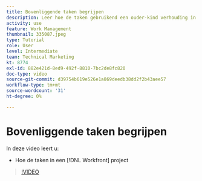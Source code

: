 ```yaml
---
title: Bovenliggende taken begrijpen
description: Leer hoe de taken gebruikend een ouder-kind verhouding in een gestructureerd zijn [!DNL  Workfront] project.
activity: use
feature: Work Management
thumbnail: 335087.jpeg
type: Tutorial
role: User
level: Intermediate
team: Technical Marketing
kt: 8774
exl-id: 882e421d-8ed9-492f-8810-7bc2de8fc820
doc-type: video
source-git-commit: d39754b619e526e1a869deedb38dd2f2b43aee57
workflow-type: tm+mt
source-wordcount: '31'
ht-degree: 0%

---
```


# Bovenliggende taken begrijpen

In deze video leert u:

* Hoe de taken in een [!DNL Workfront] project

>[!VIDEO](https://video.tv.adobe.com/v/335087/?quality=12)
